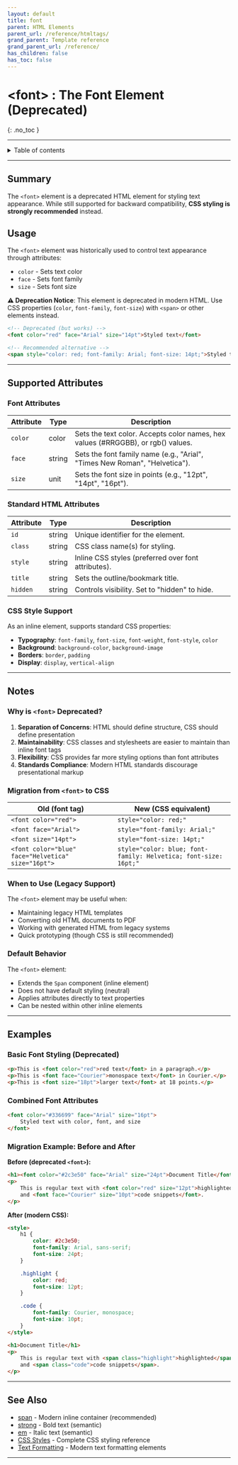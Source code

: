 ```yaml
---
layout: default
title: font
parent: HTML Elements
parent_url: /reference/htmltags/
grand_parent: Template reference
grand_parent_url: /reference/
has_children: false
has_toc: false
---
```


# &lt;font&gt; : The Font Element (Deprecated)
{: .no_toc }

---

<details markdown="block">
  <summary>
    Table of contents
  </summary>
  {: .text-delta }
- TOC
{: toc}
</details>

---

## Summary
The `<font>` element is a deprecated HTML element for styling text appearance. While still supported for backward compatibility, **CSS styling is strongly recommended** instead.

## Usage

The `<font>` element was historically used to control text appearance through attributes:
- `color` - Sets text color
- `face` - Sets font family
- `size` - Sets font size

**⚠️ Deprecation Notice**: This element is deprecated in modern HTML. Use CSS properties (`color`, `font-family`, `font-size`) with `<span>` or other elements instead.

```html
<!-- Deprecated (but works) -->
<font color="red" face="Arial" size="14pt">Styled text</font>

<!-- Recommended alternative -->
<span style="color: red; font-family: Arial; font-size: 14pt;">Styled text</span>
```

---

## Supported Attributes

### Font Attributes

| Attribute | Type | Description |
|-----------|------|-------------|
| `color` | color | Sets the text color. Accepts color names, hex values (#RRGGBB), or rgb() values. |
| `face` | string | Sets the font family name (e.g., "Arial", "Times New Roman", "Helvetica"). |
| `size` | unit | Sets the font size in points (e.g., "12pt", "14pt", "16pt"). |

### Standard HTML Attributes

| Attribute | Type | Description |
|-----------|------|-------------|
| `id` | string | Unique identifier for the element. |
| `class` | string | CSS class name(s) for styling. |
| `style` | string | Inline CSS styles (preferred over font attributes). |
| `title` | string | Sets the outline/bookmark title. |
| `hidden` | string | Controls visibility. Set to "hidden" to hide. |

### CSS Style Support

As an inline element, supports standard CSS properties:
- **Typography**: `font-family`, `font-size`, `font-weight`, `font-style`, `color`
- **Background**: `background-color`, `background-image`
- **Borders**: `border`, `padding`
- **Display**: `display`, `vertical-align`

---

## Notes

### Why is `<font>` Deprecated?

1. **Separation of Concerns**: HTML should define structure, CSS should define presentation
2. **Maintainability**: CSS classes and stylesheets are easier to maintain than inline font tags
3. **Flexibility**: CSS provides far more styling options than font attributes
4. **Standards Compliance**: Modern HTML standards discourage presentational markup

### Migration from `<font>` to CSS

| Old (font tag) | New (CSS equivalent) |
|----------------|---------------------|
| `<font color="red">` | `style="color: red;"` |
| `<font face="Arial">` | `style="font-family: Arial;"` |
| `<font size="14pt">` | `style="font-size: 14pt;"` |
| `<font color="blue" face="Helvetica" size="16pt">` | `style="color: blue; font-family: Helvetica; font-size: 16pt;"` |

### When to Use (Legacy Support)

The `<font>` element may be useful when:
- Maintaining legacy HTML templates
- Converting old HTML documents to PDF
- Working with generated HTML from legacy systems
- Quick prototyping (though CSS is still recommended)

### Default Behavior

The `<font>` element:
- Extends the `Span` component (inline element)
- Does not have default styling (neutral)
- Applies attributes directly to text properties
- Can be nested within other inline elements

---

## Examples

### Basic Font Styling (Deprecated)

```html
<p>This is <font color="red">red text</font> in a paragraph.</p>
<p>This is <font face="Courier">monospace text</font> in Courier.</p>
<p>This is <font size="18pt">larger text</font> at 18 points.</p>
```

### Combined Font Attributes

```html
<font color="#336699" face="Arial" size="16pt">
    Styled text with color, font, and size
</font>
```

### Migration Example: Before and After

**Before (deprecated `<font>`):**
```html
<h1><font color="#2c3e50" face="Arial" size="24pt">Document Title</font></h1>
<p>
    This is regular text with <font color="red" size="12pt">highlighted</font> sections
    and <font face="Courier" size="10pt">code snippets</font>.
</p>
```

**After (modern CSS):**
```html
<style>
    h1 {
        color: #2c3e50;
        font-family: Arial, sans-serif;
        font-size: 24pt;
    }

    .highlight {
        color: red;
        font-size: 12pt;
    }

    .code {
        font-family: Courier, monospace;
        font-size: 10pt;
    }
</style>

<h1>Document Title</h1>
<p>
    This is regular text with <span class="highlight">highlighted</span> sections
    and <span class="code">code snippets</span>.
</p>
```

---

## See Also

- [span](html_span_element.html) - Modern inline container (recommended)
- [strong](html_strong_element.html) - Bold text (semantic)
- [em](html_strong_em_element.html) - Italic text (semantic)
- [CSS Styles](/learning/styles/) - Complete CSS styling reference
- [Text Formatting](/learning/styles/fonts.html) - Modern text formatting elements

---
